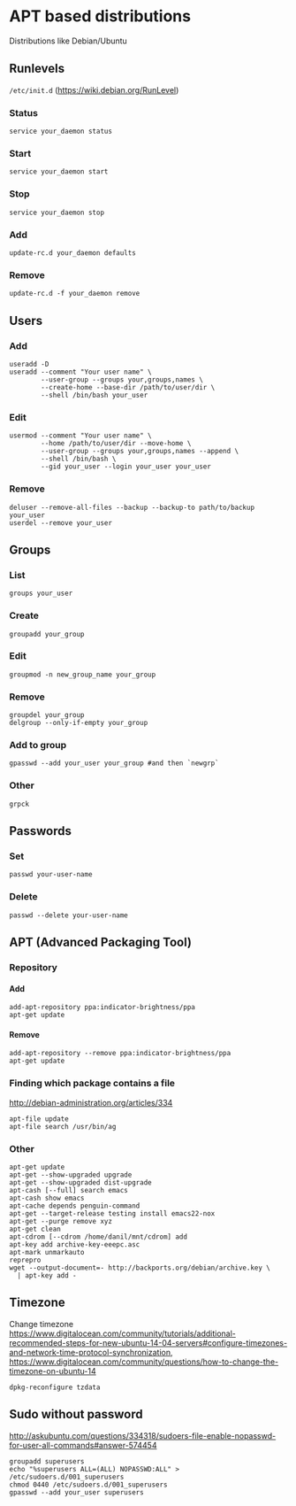 # APT based distributions

Distributions like Debian/Ubuntu

## Runlevels

`/etc/init.d` (https://wiki.debian.org/RunLevel)

### Status

    service your_daemon status

### Start

    service your_daemon start

### Stop

    service your_daemon stop

### Add

    update-rc.d your_daemon defaults

### Remove

    update-rc.d -f your_daemon remove

## Users

### Add

    useradd -D
    useradd --comment "Your user name" \
            --user-group --groups your,groups,names \
            --create-home --base-dir /path/to/user/dir \
            --shell /bin/bash your_user

### Edit

    usermod --comment "Your user name" \
            --home /path/to/user/dir --move-home \
            --user-group --groups your,groups,names --append \
            --shell /bin/bash \
            --gid your_user --login your_user your_user

### Remove

    deluser --remove-all-files --backup --backup-to path/to/backup your_user
    userdel --remove your_user

## Groups

### List

    groups your_user

### Create

    groupadd your_group

### Edit

    groupmod -n new_group_name your_group

### Remove

    groupdel your_group
    delgroup --only-if-empty your_group

### Add to group

    gpasswd --add your_user your_group #and then `newgrp`

### Other

    grpck

## Passwords

### Set

    passwd your-user-name

### Delete

    passwd --delete your-user-name

## APT (Advanced Packaging Tool)

### Repository

#### Add

    add-apt-repository ppa:indicator-brightness/ppa
    apt-get update

#### Remove

    add-apt-repository --remove ppa:indicator-brightness/ppa
    apt-get update

### Finding which package contains a file

<http://debian-administration.org/articles/334>

    apt-file update
    apt-file search /usr/bin/ag

### Other

    apt-get update
    apt-get --show-upgraded upgrade
    apt-get --show-upgraded dist-upgrade
    apt-cash [--full] search emacs
    apt-cash show emacs
    apt-cache depends penguin-command
    apt-get --target-release testing install emacs22-nox
    apt-get --purge remove xyz
    apt-get clean
    apt-cdrom [--cdrom /home/danil/mnt/cdrom] add
    apt-key add archive-key-eeepc.asc
    apt-mark unmarkauto
    reprepro
    wget --output-document=- http://backports.org/debian/archive.key \
      | apt-key add -

## Timezone

Change timezone
<https://www.digitalocean.com/community/tutorials/additional-recommended-steps-for-new-ubuntu-14-04-servers#configure-timezones-and-network-time-protocol-synchronization>,
<https://www.digitalocean.com/community/questions/how-to-change-the-timezone-on-ubuntu-14>

    dpkg-reconfigure tzdata

## Sudo without password

<http://askubuntu.com/questions/334318/sudoers-file-enable-nopasswd-for-user-all-commands#answer-574454>

    groupadd superusers
    echo "%superusers ALL=(ALL) NOPASSWD:ALL" > /etc/sudoers.d/001_superusers
    chmod 0440 /etc/sudoers.d/001_superusers
    gpasswd --add your_user superusers
